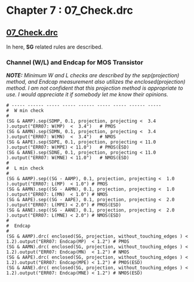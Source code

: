 # Chapter 7 : 07_Check.drc

## [07_Check.drc](../tech/drc/07_Check.drc)

In here, **SG** related rules are described. 

### Channel (W/L) and Endcap for MOS Transistor

_**NOTE:** Minimum W and L checks are described by the sep(projection) method, and Endcap measurement also utilizes the enclosed(projection) method. I am not confident that this projection method is appropriate to use. I would appreciate it if somebody let me know their opinions._

```
# ----- ------ ----- ----- ------ ----- ----- ------ ----- 
#  W min check
#
(SG & AAMP).sep(SDMP, 0.1, projection, projecting <  3.4 ).output("ERR07: W(MP)  <  3.4")   # PMOS
(SG & AAMN).sep(SDMN, 0.1, projection, projecting <  3.4 ).output("ERR07: W(MN)  <  3.4")   # NMOS
(SG & AAPE).sep(SDPE, 0.1, projection, projecting < 11.0 ).output("ERR07: W(MPE) < 11.0")   # PMOS(ESD)
(SG & AANE).sep(SDNE, 0.1, projection, projecting < 11.0 ).output("ERR07: W(MNE) < 11.0")   # NMOS(ESD)
#
#  L min check
#
(SG & AAMP).sep((SG - AAMP), 0.1, projection, projecting <  1.0 ).output("ERR07: L(MP)  < 1.0") # PMOS
(SG & AAMN).sep((SG - AAMN), 0.1, projection, projecting <  1.0 ).output("ERR07: L(MN)  < 1.0") # NMOS
(SG & AAPE).sep((SG - AAPE), 0.1, projection, projecting <  2.0 ).output("ERR07: L(MPE) < 2.0") # PMOS(ESD)
(SG & AANE).sep((SG - AANE), 0.1, projection, projecting <  2.0 ).output("ERR07: L(MNE) < 2.0") # NMOS(ESD)
#
#  Endcap
#
(SG & AAMP).drc( enclosed(SG, projection, without_touching_edges ) < 1.2).output("ERR07: Endcap(MP)  < 1.2") # PMOS
(SG & AAMN).drc( enclosed(SG, projection, without_touching_edges ) < 1.2).output("ERR07: Endcap(MN)  < 1.2") # NMOS
(SG & AAPE).drc( enclosed(SG, projection, without_touching_edges ) < 1.2).output("ERR07: Endcap(MPE) < 1.2") # PMOS(ESD)
(SG & AANE).drc( enclosed(SG, projection, without_touching_edges ) < 1.2).output("ERR07: Endcap(MNE) < 1.2") # NMOS(ESD)
```

